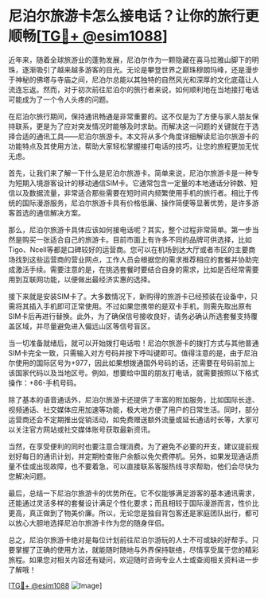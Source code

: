 # 尼泊尔旅游卡怎么接电话？让你的旅行更顺畅[[TG💪+ @esim1088](https://t.me/s/esim1088)]

近年来，随着全球旅游业的蓬勃发展，尼泊尔作为一颗隐藏在喜马拉雅山脚下的明珠，逐渐吸引了越来越多游客的目光。无论是攀登世界之巅珠穆朗玛峰，还是漫步于神秘的佛塔与寺庙之间，尼泊尔总能以其独特的自然风光和深厚的文化底蕴让人流连忘返。然而，对于初次前往尼泊尔的旅行者来说，如何顺利地在当地接打电话可能成为了一个令人头疼的问题。

在尼泊尔旅行期间，保持通讯畅通是非常重要的。这不仅是为了方便与家人朋友保持联系，更是为了应对突发情况时能够及时求助。而解决这一问题的关键就在于选择合适的通讯工具——尼泊尔旅游卡。本文将从多个角度详细解读尼泊尔旅游卡的功能特点及其使用方法，帮助大家轻松掌握接打电话的技巧，让您的旅程更加无忧无虑。

首先，让我们来了解一下什么是尼泊尔旅游卡。简单来说，尼泊尔旅游卡是一种专为短期入境游客设计的移动通信SIM卡。它通常包含一定量的本地通话分钟数、短信以及数据流量，非常适合那些需要在短时间内频繁使用手机的旅行者。相比于传统的国际漫游服务，尼泊尔旅游卡具有价格低廉、操作简便等显著优势，是许多游客首选的通信解决方案。

那么，尼泊尔旅游卡具体应该如何接电话呢？其实，整个过程非常简单。第一步当然是购买一张适合自己的旅游卡。目前市面上有许多不同的品牌可供选择，比如Tigo、Ncell等都是口碑较好的运营商。您可以在机场到达大厅或者市区的主要商场找到这些运营商的营业网点，工作人员会根据您的需求推荐相应的套餐并协助完成激活手续。需要注意的是，在挑选套餐时要结合自身的需求，比如是否经常需要用到互联网功能，以便做出最经济实惠的选择。

接下来就是安装SIM卡了。大多数情况下，新购得的旅游卡已经预装在设备中，只需将其插入手机即可正常使用。不过如果您携带的是双卡手机，则需先取出原有SIM卡后再进行替换。此外，为了确保信号接收良好，请务必确认所选套餐支持覆盖区域，并尽量避免进入偏远山区等信号盲区。

当一切准备就绪后，就可以开始拨打电话啦！尼泊尔旅游卡的拨打方式与其他普通SIM卡完全一致，只需输入对方号码并按下呼叫键即可。值得注意的是，由于尼泊尔使用的国际区号为+977，因此如果想拨通国外号码的话，还需要在号码前加上该国家代码以及当地区号。例如，想要给中国的朋友打电话，就需要按照以下格式操作：+86-手机号码。

除了基本的语音通话外，尼泊尔旅游卡还提供了丰富的附加服务，比如国际长途、视频通话、社交媒体应用加速等功能，极大地方便了用户的日常生活。同时，部分运营商还会不定期推出促销活动，如免费赠送额外流量或延长通话时长等，大家可以关注官方网站或社交媒体账号获取最新资讯。

当然，在享受便利的同时也要注意合理消费。为了避免不必要的开支，建议提前规划好每日的通讯计划，并定期检查账户余额以免欠费停机。另外，如果发现通话质量不佳或出现故障，也不要着急，可以直接联系客服热线寻求帮助，他们会尽快为您解决问题。

最后，总结一下尼泊尔旅游卡的优势所在。它不仅能够满足游客的基本通讯需求，还能通过灵活多样的套餐设计满足个性化要求；而且相较于国际漫游而言，性价比更高，真正做到了物美价廉。所以，无论您是独自背包客还是家庭团队出行，都可以放心大胆地选择尼泊尔旅游卡作为您的随身伴侣。

总之，尼泊尔旅游卡绝对是每位计划前往尼泊尔游玩的人士不可或缺的好帮手。只要掌握了正确的使用方法，就能随时随地与外界保持联络，尽情享受属于您的精彩旅程。如果您对相关内容还有疑问，欢迎随时咨询专业人士或查阅相关资料进一步了解哦！

[[TG💪+ @esim1088](https://t.me/s/esim1088) ![Image](https://i.postimg.cc/4NQfJmqS/Snipaste-2025-05-13-00-14-12.png)]